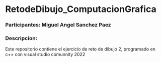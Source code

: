 # RetodeDibujo_ComputacionGrafica
### Participantes: Miguel Angel Sanchez Paez
### Descripcion:
Este repositorio contiene el ejercicio de reto de dibujo 2, programado en c++ con visual studio comunnity 2022
